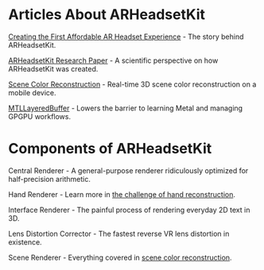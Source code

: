 # Articles About ARHeadsetKit

[Creating the First Affordable AR Headset Experience](https://philipturner.github.io/first-affordable-ar-headset) - The story behind ARHeadsetKit.

[ARHeadsetKit Research Paper](https://github.com/philipturner/arheadsetkit-research-paper) - A scientific perspective on how ARHeadsetKit was created.

[Scene Color Reconstruction](https://github.com/philipturner/scene-color-reconstruction) - Real-time 3D scene color reconstruction on a mobile device.

[MTLLayeredBuffer](articles/layered-buffer.md) - Lowers the barrier to learning Metal and managing GPGPU workflows.

# Components of ARHeadsetKit

Central Renderer - A general-purpose renderer ridiculously optimized for half-precision arithmetic.

Hand Renderer - Learn more in [the challenge of hand reconstruction](https://philipturner.github.io/first-affordable-ar-headset/#the-challenge-of-hand-reconstruction).

Interface Renderer - The painful process of rendering everyday 2D text in 3D.

Lens Distortion Corrector - The fastest reverse VR lens distortion in existence.

Scene Renderer - Everything covered in [scene color reconstruction](https://github.com/philipturner/scene-color-reconstruction).
